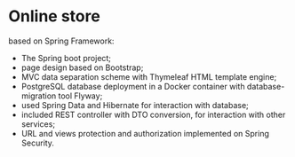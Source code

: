 # Online store
based on Spring Framework: 
- The Spring boot project;
- page design based on Bootstrap;
- MVC data separation scheme with Thymeleaf HTML template engine;
- PostgreSQL database deployment in a Docker container with database-migration tool Flyway;
- used Spring Data and Hibernate for interaction with database;
- included REST controller with DTO conversion, for interaction with other services;
- URL and views protection and authorization implemented on Spring Security.
